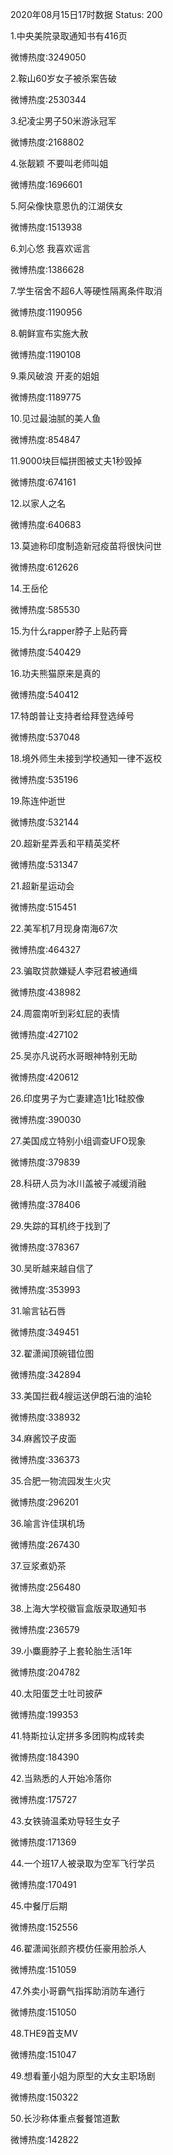 2020年08月15日17时数据
Status: 200

1.中央美院录取通知书有416页

微博热度:3249050

2.鞍山60岁女子被杀案告破

微博热度:2530344

3.纪凌尘男子50米游泳冠军

微博热度:2168802

4.张靓颖 不要叫老师叫姐

微博热度:1696601

5.阿朵像快意恩仇的江湖侠女

微博热度:1513938

6.刘心悠 我喜欢谣言

微博热度:1386628

7.学生宿舍不超6人等硬性隔离条件取消

微博热度:1190956

8.朝鲜宣布实施大赦

微博热度:1190108

9.乘风破浪 开麦的姐姐

微博热度:1189775

10.见过最油腻的美人鱼

微博热度:854847

11.9000块巨幅拼图被丈夫1秒毁掉

微博热度:674161

12.以家人之名

微博热度:640683

13.莫迪称印度制造新冠疫苗将很快问世

微博热度:612626

14.王岳伦

微博热度:585530

15.为什么rapper脖子上贴药膏

微博热度:540429

16.功夫熊猫原来是真的

微博热度:540412

17.特朗普让支持者给拜登选绰号

微博热度:537048

18.境外师生未接到学校通知一律不返校

微博热度:535196

19.陈连仲逝世

微博热度:532144

20.超新星弄丢和平精英奖杯

微博热度:531347

21.超新星运动会

微博热度:515451

22.美军机7月现身南海67次

微博热度:464327

23.骗取贷款嫌疑人李冠君被通缉

微博热度:438982

24.周震南听到彩虹屁的表情

微博热度:427102

25.吴亦凡说药水哥眼神特别无助

微博热度:420612

26.印度男子为亡妻建造1比1硅胶像

微博热度:390030

27.美国成立特别小组调查UFO现象

微博热度:379839

28.科研人员为冰川盖被子减缓消融

微博热度:378406

29.失踪的耳机终于找到了

微博热度:378367

30.吴昕越来越自信了

微博热度:353993

31.喻言钻石唇

微博热度:349451

32.翟潇闻顶碗错位图

微博热度:342894

33.美国拦截4艘运送伊朗石油的油轮

微博热度:338932

34.麻酱饺子皮面

微博热度:336373

35.合肥一物流园发生火灾

微博热度:296201

36.喻言许佳琪机场

微博热度:267430

37.豆浆煮奶茶

微博热度:256480

38.上海大学校徽盲盒版录取通知书

微博热度:236579

39.小麋鹿脖子上套轮胎生活1年

微博热度:204782

40.太阳蛋芝士吐司披萨

微博热度:199353

41.特斯拉认定拼多多团购构成转卖

微博热度:184390

42.当熟悉的人开始冷落你

微博热度:175727

43.女铁骑温柔劝导轻生女子

微博热度:171369

44.一个班17人被录取为空军飞行学员

微博热度:170491

45.中餐厅后期

微博热度:152556

46.翟潇闻张颜齐模仿任豪用脸杀人

微博热度:151059

47.外卖小哥霸气指挥助消防车通行

微博热度:151050

48.THE9首支MV

微博热度:151047

49.想看董小姐为原型的大女主职场剧

微博热度:150322

50.长沙称体重点餐餐馆道歉

微博热度:142822

